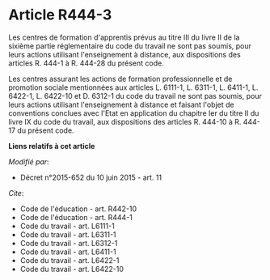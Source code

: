 # Article R444-3

Les centres de formation d'apprentis prévus au titre III du livre II de la sixième partie réglementaire du code du travail
ne sont pas soumis, pour leurs actions utilisant l'enseignement à distance, aux dispositions des articles R. 444-1 à R.
444-28 du présent code. 

Les centres assurant les actions de formation professionnelle et de promotion sociale mentionnées aux articles L. 6111-1, 
L. 6311-1, L. 6411-1, 
L. 6422-1, L. 6422-10 et D. 6312-1 du code du travail ne sont pas soumis, pour leurs actions utilisant l'enseignement à
distance et faisant l'objet de conventions conclues avec l'Etat en application du chapitre Ier du titre II du livre IX du
code du travail, aux dispositions des articles R. 444-10 à R. 444-17 du présent code.

**Liens relatifs à cet article**

_Modifié par_:

  - Décret n°2015-652 du 10 juin 2015 - art. 11

_Cite_:

  - Code de l'éducation - art. R442-10
  - Code de l'éducation - art. R444-1
  - Code du travail - art. L6111-1
  - Code du travail - art. L6311-1
  - Code du travail - art. L6312-1
  - Code du travail - art. L6411-1
  - Code du travail - art. L6422-1
  - Code du travail - art. L6422-10
